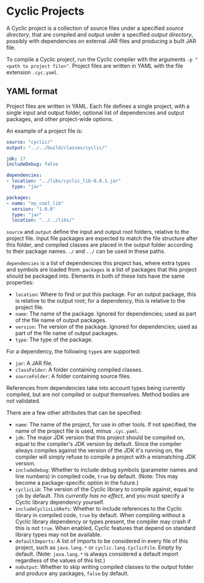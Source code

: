 # Cyclic Projects
A Cyclic project is a collection of source files under a specified *source directory*, that are compiled and output under a specified *output directory*, possibly with dependencies on external JAR files and producing a built JAR file.

To compile a Cyclic project, run the Cyclic compiler with the arguments `-p "<path to project file>"`. Project files are written in YAML with the file extension `.cyc.yaml`.

## YAML format
Project files are written in YAML. Each file defines a single project, with a single input and output folder, optional list of dependencies and output packages, and other project-wide options.

An example of a project file is:
```yaml
source: "cyclic/"
output: "../../build/classes/cyclic/"

jdk: 17
includeDebug: false

dependencies:
- location: "../libs/cyclic_lib-0.0.1.jar"
  type: "jar"

packages:
- name: "my_cool_lib"
  version: "1.0.0"
  type: "jar"
  location: "../../libs/"
```

`source` and `output` define the input and output root folders, relative to the project file. Input file packages are expected to match the file structure after this folder, and compiled classes are placed in the output folder according to their package names. `./` and `../` can be used in these paths.

`dependencies` is a list of dependencies this project has, where extra types and symbols are loaded from. `packages` is a list of packages that this project should be packaged into. Elements in both of these lists have the same properties:
- `location`: Where to find or put this package. For an output package, this is relative to the output root; for a dependency, this is relative to the project file.
- `name`: The name of the package. Ignored for dependencies; used as part of the file name of output packages.
- `version`: The version of the package. Ignored for dependencies; used as part of the file name of output packages.
- `type`: The type of the package.

For a dependency, the following `type`s are supported:
- `jar`: A JAR file.
- `classFolder`: A folder containing compiled classes.
- `sourceFolder`: A folder containing source files.

References from dependencies take into account types being currently compiled, but are not compiled or output themselves. Method bodies are not validated.

There are a few other attributes that can be specified:
- `name`: The name of the project, for use in other tools. If not specified, the name of the project file is used, minus `.cyc.yaml`.
- `jdk`: The major JDK version that this project should be compiled on, equal to the compiler's JDK version by default. Since the compiler always compiles against the version of the JDK it's running on, the compiler will simply refuse to compile a project with a mismatching JDK version.
- `includeDebug`: Whether to include debug symbols (parameter names and line numbers) in compiled code, `true` by default. (Note: This may become a package-specific option in the future.)
- `cyclicLib`: The version of the Cyclic library to compile against, equal to `jdk` by default. *This currently has no effect*, and you must specify a Cyclic library dependency yourself.
- `includeCyclicLibRefs`: Whether to include references to the Cyclic library in compiled code, `true` by default. When compiling without a Cyclic library dependency or types present, the compiler may crash if this is not `true`. When enabled, Cyclic features that depend on standard library types may not be available.
- `defaultImports`: A list of imports to be considered in every file of this project, such as `java.lang.*` or `cyclic.lang.CyclicFile`. Empty by default. (Note: `java.lang.*` is always considered a default import regardless of the values of this list.)
- `noOutput`: Whether to skip writing compiled classes to the output folder and produce any packages, `false` by default.